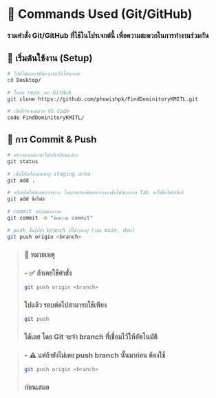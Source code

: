 # 📘 Commands Used (Git/GitHub)

### รวมคำสั่ง Git/GitHub ที่ใช้ในโปรเจกต์นี้ เพื่อความสะดวกในการทำงานร่วมกัน

## 🔹 เริ่มต้นใช้งาน (Setup)
```bash
# ไปที่โฟลเดอร์ที่ต้องการเก็บโปรเจกต์
cd Desktop/

# โคลน repo จาก GitHub
git clone https://github.com/phuwishpk/FindDominitoryKMITL.git

# เปิดโปรเจกต์ด้วย VS Code
code FindDominitoryKMITL/
```
## 🔹 การ Commit & Push
```bash
# ตรวจสอบสถานะไฟล์ที่เปลี่ยนแปลง
git status

# เพิ่มไฟล์ทั้งหมดเข้าสู่ staging area
git add .

# หรือเพิ่มไฟล์เฉพาะเจาะจง โดยสามารถพิมคำเเรกของชื่อไฟล์เเละกด Tab จะได้ชื่อไฟล์ทั้นที
git add ชื่อไฟล์

# commit พร้อมข้อความ
git commit -m "ข้อความ commit"

# push ขึ้นไปยัง branch ที่ใช้งานอยู่ (เช่น main, dev)
git push origin <branch>
```
> ### 📝 หมายเหตุ  
> ### - ✅ ถ้าเคยใช้คำสั่ง  
>   ```bash
>   git push origin <branch>
>   ```  
>   ### ไปแล้ว รอบต่อไปสามารถใช้เพียง  
>   ```bash
>   git push
>   ```  
>   ### ได้เลย โดย Git จะจำ branch ที่เชื่อมไว้ให้อัตโนมัติ

>
> ### - ⚠️ แต่ถ้ายังไม่เคย push branch นั้นมาก่อน ต้องใช้  
>   ```bash
>   git push origin <branch>
>   ```  
>   ### ก่อนเสมอ